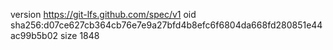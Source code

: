 version https://git-lfs.github.com/spec/v1
oid sha256:d07ce627cb364cb76e7e9a27bfd4b8efc6f6804da668fd280851e44ac99b5b02
size 1848
